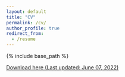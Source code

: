 ```yaml
---
layout: default
title: "CV"
permalink: /cv/
author_profile: true
redirect_from:
  - /resume
---
```


{% include base_path %}


<a href="/files/cv_frederic_kluser.pdf" download>Download here (Last updated: June 07, 2022)</a>
